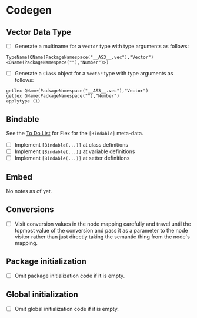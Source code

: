 # Codegen

## Vector Data Type

* [ ] Generate a multiname for a `Vector` type with type arguments as follows:

```plain
TypeName(QName(PackageNamespace("__AS3__.vec"),"Vector")<QName(PackageNamespace(""),"Number")>)
```

* [ ] Generate a `Class` object for a `Vector` type with type arguments as follows:

```plain
getlex QName(PackageNamespace("__AS3__.vec"),"Vector")
getlex QName(PackageNamespace(""),"Number")
applytype (1)
```

## Bindable

See the [To Do List](flex.md) for Flex for the `[Bindable]` meta-data.

* [ ] Implement `[Bindable(...)]` at class definitions
* [ ] Implement `[Bindable(...)]` at variable definitions
* [ ] Implement `[Bindable(...)]` at setter definitions

## Embed

No notes as of yet.

## Conversions

* [ ] Visit conversion values in the node mapping carefully and travel until the topmost value of the conversion and pass it as a parameter to the node visitor rather than just directly taking the semantic thing from the node's mapping.

## Package initialization

* [ ] Omit package initialization code if it is empty.

## Global initialization

* [ ] Omit global initialization code if it is empty.